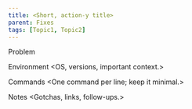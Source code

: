 ```yaml
---
title: <Short, action-y title>
parent: Fixes
tags: [Topic1, Topic2]
---
```


Problem
<One sentence that describes the issue.>

Environment
<OS, versions, important context.>

Commands
<One command per line; keep it minimal.>

Notes
<Gotchas, links, follow-ups.>
